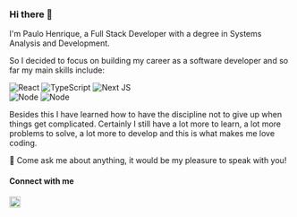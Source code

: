 ### Hi there 👋
I'm Paulo Henrique, a Full Stack Developer with a degree in Systems Analysis and Development. 

So I decided to focus on building my career as a software developer and so far my main skills include:

![React](https://img.shields.io/badge/ReactJS-05122A?.svg?style=flate&logo=react&logoColor=0098d4)
![TypeScript](https://img.shields.io/badge/TypeScript-05122A?.svg?style=flate&logo=typescript&logoColor=0248b8)
![Next JS](https://img.shields.io/badge/NextJS-05122A?style=flate&logo=next.js&logoColor=0d0d0d)  
![Node](https://img.shields.io/badge/Node-05122A?style=flate&logo=nodedotjs)
![Node](https://img.shields.io/badge/NestJS-05122A?style=flate&logo=nestjs&logoColor=E92747)


Besides this I have learned how to have the discipline not to give up when things get complicated. Certainly I still have a lot more to learn, a lot more problems to solve, a lot more to develop and this is what makes me love coding.

💬 Come ask me about anything, it would be my pleasure to speak with you!

#### Connect with me
  
<a    href="https://www.linkedin.com/in/paulo-henrique-melo/" target="_blank">
  <img height="20px" src="https://img.shields.io/badge/-Paulo Henrique-05122A?style=flate&logo=Linkedin&logoColor=FFF"/>
</a>

 

  

  
  
  
  
